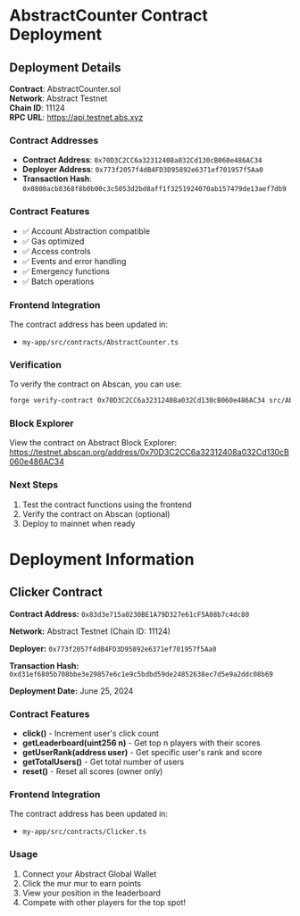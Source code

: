 # AbstractCounter Contract Deployment

## Deployment Details

**Contract**: AbstractCounter.sol  
**Network**: Abstract Testnet  
**Chain ID**: 11124  
**RPC URL**: https://api.testnet.abs.xyz  

### Contract Addresses

- **Contract Address**: `0x70D3C2CC6a32312408a032Cd130cB060e486AC34`
- **Deployer Address**: `0x773f2057f4dB4FD3D95892e6371ef701957f5Aa0`
- **Transaction Hash**: `0x0800acb8368f8b0b00c3c5053d2bd8aff1f3251924070ab157479de13aef7db9`

### Contract Features

- ✅ Account Abstraction compatible
- ✅ Gas optimized
- ✅ Access controls
- ✅ Events and error handling
- ✅ Emergency functions
- ✅ Batch operations

### Frontend Integration

The contract address has been updated in:
- `my-app/src/contracts/AbstractCounter.ts`

### Verification

To verify the contract on Abscan, you can use:
```bash
forge verify-contract 0x70D3C2CC6a32312408a032Cd130cB060e486AC34 src/AbstractCounter.sol:AbstractCounter --chain-id 11124 --etherscan-api-key YOUR_API_KEY
```

### Block Explorer

View the contract on Abstract Block Explorer:
https://testnet.abscan.org/address/0x70D3C2CC6a32312408a032Cd130cB060e486AC34

### Next Steps

1. Test the contract functions using the frontend
2. Verify the contract on Abscan (optional)
3. Deploy to mainnet when ready 

# Deployment Information

## Clicker Contract

**Contract Address:** `0x83d3e715a0230BE1A79D327e61cF5A08b7c4dc80`

**Network:** Abstract Testnet (Chain ID: 11124)

**Deployer:** `0x773f2057f4dB4FD3D95892e6371ef701957f5Aa0`

**Transaction Hash:** `0xd31ef6805b708bbe3e29857e6c1e9c5bdbd59de24852638ec7d5e9a2ddc08b69`

**Deployment Date:** June 25, 2024

### Contract Features

- **click()** - Increment user's click count
- **getLeaderboard(uint256 n)** - Get top n players with their scores
- **getUserRank(address user)** - Get specific user's rank and score
- **getTotalUsers()** - Get total number of users
- **reset()** - Reset all scores (owner only)

### Frontend Integration

The contract address has been updated in:
- `my-app/src/contracts/Clicker.ts`

### Usage

1. Connect your Abstract Global Wallet
2. Click the mur mur to earn points
3. View your position in the leaderboard
4. Compete with other players for the top spot! 